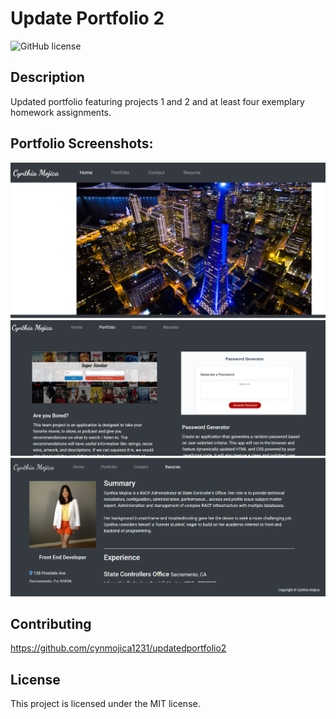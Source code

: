 # Update Portfolio 2

![GitHub license](https://img.shields.io/badge/license-MIT-blue.svg)

## Description

Updated portfolio featuring projects 1 and 2 and at least four exemplary homework assignments.

## Portfolio Screenshots:

![Portfolio Homepage](./assets/images/home.png)
![Portfolio Projects](./assets/images/portfolio.png)
![Portfolio Resume](./assets/images/resume.png)

## Contributing

https://github.com/cynmojica1231/updatedportfolio2

## License

This project is licensed under the MIT license.
